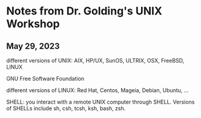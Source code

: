 # Notes from Dr. Golding's UNIX Workshop
## May 29, 2023
different versions of UNIX: AIX, HP/UX, SunOS, ULTRIX, OSX, FreeBSD, LINUX

GNU Free Software Foundation

different versions of LINUX: Red Hat, Centos, Mageia, Debian, Ubuntu, ... 

SHELL: you interact with a remote UNIX computer through SHELL. Versions of SHELLs include sh, csh, tcsh, ksh, bash, zsh. 
